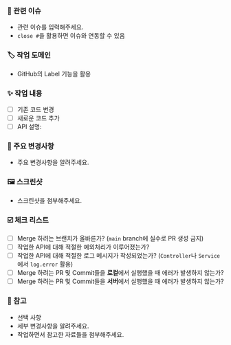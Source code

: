 ### 🚀 관련 이슈
- 관련 이슈를 입력해주세요.
- `close #`을 활용하면 이슈와 연동할 수 있음

### 🏷️ 작업 도메인
- GitHub의 Label 기능을 활용

### ✨ 작업 내용
- [ ] 기존 코드 변경
- [ ] 새로운 코드 추가
- [ ] API 설명:

### 🔑 주요 변경사항
- 주요 변경사항을 알려주세요.

### 🖼️ 스크린샷
- 스크린샷을 첨부해주세요.

### ☑️ 체크 리스트
- [ ] Merge 하려는 브랜치가 올바른가? (`main` branch에 실수로 PR 생성 금지)
- [ ] 작업한 API에 대해 적절한 예외처리가 이루어졌는가?
- [ ] 작업한 API에 대해 적절한 로그 메시지가 작성되었는가? (`Controller`나 `Service`에서 `log.error` 활용)
- [ ] Merge 하려는 PR 및 Commit들을 **로컬**에서 실행했을 때 에러가 발생하지 않는가?
- [ ] Merge 하려는 PR 및 Commit들을 **서버**에서 실행했을 때 에러가 발생하지 않는가?

### 🔗 참고
- 선택 사항
- 세부 변경사항을 알려주세요.
- 작업하면서 참고한 자료들을 첨부해주세요.
